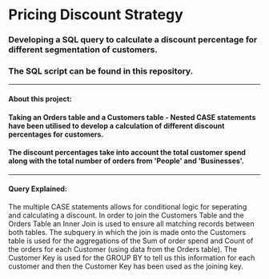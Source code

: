 # Pricing Discount Strategy

### Developing a SQL query to calculate a discount percentage for different segmentation of customers.

### The SQL script can be found in this repository.
---
#### About this project:
#### Taking an Orders table and a Customers table - Nested CASE statements have been utilised to develop a calculation of different discount percentages for customers. 
#### The discount percentages take into account the total customer spend along with the total number of orders from 'People' and 'Businesses'.

--- 
#### Query Explained:

The multiple CASE statements allows for conditional logic for seperating and calculating a discount. In order to join the Customers Table and the Orders Table an Inner Join is used to ensure all matching records between both tables. The subquery in which the join is made onto the Customers table is used for the aggregations of the Sum of order spend and Count of the orders for each Customer (using data from the Orders table). The Customer Key is used for the GROUP BY to tell us this information for each customer and then the Customer Key has been used as the joining key. 
